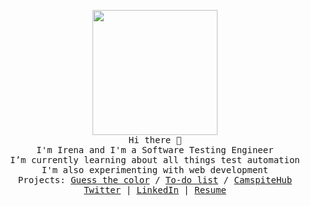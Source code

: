 <p align="center">
  <img src="https://image.flaticon.com/icons/svg/616/616564.svg" width="200px">
  <br>
  <samp>
    Hi there 👋 <br>
    I'm Irena and I'm a Software Testing Engineer <br>
    I’m currently learning about all things test automation <br>
    I'm also experimenting with web development <br>
    Projects: <a href="https://irenajovanowska.github.io/color-guessing-game/">Guess the color</a> / <a href="https://irenajovanowska.github.io/to-do-list/">To-do list</a> / <a href="http://campsitehub.herokuapp.com">CamspiteHub</a> <br>
    <a href="https://twitter.com/irenajovanowska">Twitter</a> | 
    <a href="https://linkedin.com/in/irenajovanowska">LinkedIn</a> |
    <a href="https://raw.githubusercontent.com/irenajovanowska/irenajovanowska/master/public/Irena_Jovanovska_Resume_v1.0.pdf">Resume</a> <br> 
  </samp>
</p>
